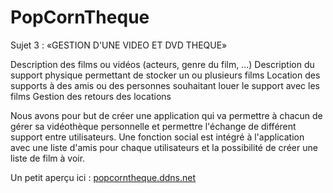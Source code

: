 PopCornTheque
===========

Sujet 3 : «GESTION D'UNE VIDEO ET DVD THEQUE»

Description des films ou vidéos (acteurs, genre du film, ...)
Description du support physique permettant de stocker un ou plusieurs films 
Location des supports à des amis ou des personnes souhaitant louer le support avec les films 
Gestion des retours des locations

Nous avons pour but de créer une application qui va permettre à chacun de gérer sa vidéothèque personnelle et permettre l'échange de différent support entre utilisateurs. Une fonction social est intégré à l'application avec une liste d'amis pour chaque utilisateurs et la possibilité de créer une liste de film à voir.

Un petit aperçu ici : [popcorntheque.ddns.net](http://popcorntheque.ddns.net/) 
